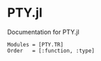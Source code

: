 # PTY.jl

Documentation for PTY.jl

```@autodocs
Modules = [PTY.TR]
Order   = [:function, :type]
```